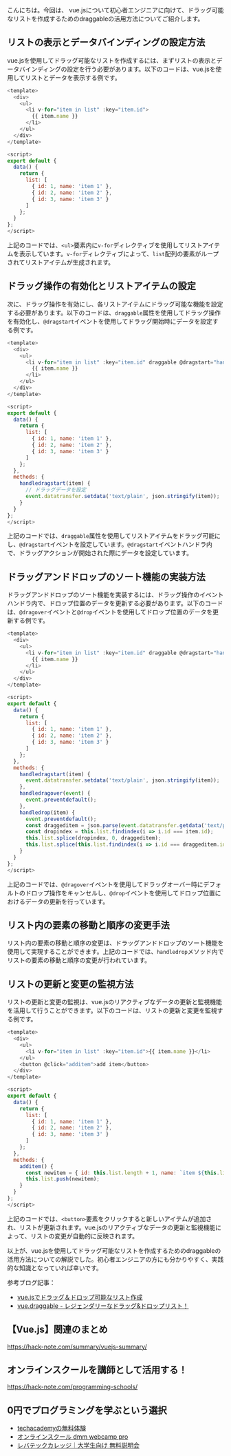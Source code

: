 <!--
title:   【vue.js】ドラッグ可能なリストを作成するためのdraggableの活用方法
tags:    JavaScript,Vue.js
id:      4d272135d1b5793c1203
private: false
-->


こんにちは。今回は、
vue.jsについて初心者エンジニアに向けて、ドラッグ可能なリストを作成するためのdraggableの活用方法についてご紹介します。

## リストの表示とデータバインディングの設定方法
vue.jsを使用してドラッグ可能なリストを作成するには、まずリストの表示とデータバインディングの設定を行う必要があります。以下のコードは、vue.jsを使用してリストとデータを表示する例です。

```javascript
<template>
  <div>
    <ul>
      <li v-for="item in list" :key="item.id">
        {{ item.name }}
      </li>
    </ul>
  </div>
</template>

<script>
export default {
  data() {
    return {
      list: [
        { id: 1, name: 'item 1' },
        { id: 2, name: 'item 2' },
        { id: 3, name: 'item 3' }
      ]
    };
  }
};
</script>
```

上記のコードでは、`<ul>`要素内に`v-for`ディレクティブを使用してリストアイテムを表示しています。`v-for`ディレクティブによって、`list`配列の要素がループされてリストアイテムが生成されます。

## ドラッグ操作の有効化とリストアイテムの設定
次に、ドラッグ操作を有効にし、各リストアイテムにドラッグ可能な機能を設定する必要があります。以下のコードは、`draggable`属性を使用してドラッグ操作を有効化し、`@dragstart`イベントを使用してドラッグ開始時にデータを設定する例です。

```javascript
<template>
  <div>
    <ul>
      <li v-for="item in list" :key="item.id" draggable @dragstart="handledragstart(item)">
        {{ item.name }}
      </li>
    </ul>
  </div>
</template>

<script>
export default {
  data() {
    return {
      list: [
        { id: 1, name: 'item 1' },
        { id: 2, name: 'item 2' },
        { id: 3, name: 'item 3' }
      ]
    };
  },
  methods: {
    handledragstart(item) {
      // ドラッグデータを設定
      event.datatransfer.setdata('text/plain', json.stringify(item));
    }
  }
};
</script>
```

上記のコードでは、`draggable`属性を使用してリストアイテムをドラッグ可能にし、`@dragstart`イベントを設定しています。`@dragstart`イベントハンドラ内で、ドラッグアクションが開始された際にデータを設定しています。

## ドラッグアンドドロップのソート機能の実装方法
ドラッグアンドドロップのソート機能を実装するには、ドラッグ操作のイベントハンドラ内で、ドロップ位置のデータを更新する必要があります。以下のコードは、`@dragover`イベントと`@drop`イベントを使用してドロップ位置のデータを更新する例です。

```javascript
<template>
  <div>
    <ul>
      <li v-for="item in list" :key="item.id" draggable @dragstart="handledragstart(item)" @dragover="handledragover" @drop="handledrop(item)">
        {{ item.name }}
      </li>
    </ul>
  </div>
</template>

<script>
export default {
  data() {
    return {
      list: [
        { id: 1, name: 'item 1' },
        { id: 2, name: 'item 2' },
        { id: 3, name: 'item 3' }
      ]
    };
  },
  methods: {
    handledragstart(item) {
      event.datatransfer.setdata('text/plain', json.stringify(item));
    },
    handledragover(event) {
      event.preventdefault();
    },
    handledrop(item) {
      event.preventdefault();
      const draggeditem = json.parse(event.datatransfer.getdata('text/plain'));
      const dropindex = this.list.findindex(i => i.id === item.id);
      this.list.splice(dropindex, 0, draggeditem);
      this.list.splice(this.list.findindex(i => i.id === draggeditem.id), 1);
    }
  }
};
</script>
```

上記のコードでは、`@dragover`イベントを使用してドラッグオーバー時にデフォルトのドロップ操作をキャンセルし、`@drop`イベントを使用してドロップ位置におけるデータの更新を行っています。

## リスト内の要素の移動と順序の変更手法
リスト内の要素の移動と順序の変更は、ドラッグアンドドロップのソート機能を使用して実現することができます。上記のコードでは、`handledrop`メソッド内でリストの要素の移動と順序の変更が行われています。

## リストの更新と変更の監視方法
リストの更新と変更の監視は、vue.jsのリアクティブなデータの更新と監視機能を活用して行うことができます。以下のコードは、リストの更新と変更を監視する例です。

```javascript
<template>
  <div>
    <ul>
      <li v-for="item in list" :key="item.id">{{ item.name }}</li>
    </ul>
    <button @click="additem">add item</button>
  </div>
</template>

<script>
export default {
  data() {
    return {
      list: [
        { id: 1, name: 'item 1' },
        { id: 2, name: 'item 2' },
        { id: 3, name: 'item 3' }
      ]
    };
  },
  methods: {
    additem() {
      const newitem = { id: this.list.length + 1, name: `item ${this.list.length + 1}` };
      this.list.push(newitem);
    }
  }
};
</script>
```

上記のコードでは、`<button>`要素をクリックすると新しいアイテムが追加され、リストが更新されます。vue.jsのリアクティブなデータの更新と監視機能によって、リストの変更が自動的に反映されます。

以上が、vue.jsを使用してドラッグ可能なリストを作成するためのdraggableの活用方法についての解説でした。初心者エンジニアの方にも分かりやすく、実践的な知識となっていれば幸いです。

参考ブログ記事：
- [vue.jsでドラッグ＆ドロップ可能なリスト作成](https://www.webprofessional.jp/drag-drop-vue-js/)
- [vue.draggable - レジェンダリーなドラッグ&ドロップリスト！](https://qiita.com/ryo2132/items/3e5281f6d7147f3b277c)



## 【Vue.js】関連のまとめ
https://hack-note.com/summary/vuejs-summary/



## オンラインスクールを講師として活用する！
https://hack-note.com/programming-schools/



## 0円でプログラミングを学ぶという選択
- [techacademyの無料体験](//af.moshimo.com/af/c/click?a_id=2612475&amp;p_id=1555&amp;pc_id=2816&amp;pl_id=22706&amp;url=https%3a%2f%2ftechacademy.jp%2fhtmlcss-trial%3futm_source%3dmoshimo%26utm_medium%3daffiliate%26utm_campaign%3dtextad)
- [オンラインスクール dmm webcamp pro](//af.moshimo.com/af/c/click?a_id=2612482&amp;p_id=1363&amp;pc_id=2297&amp;pl_id=39999&amp;guid=on)
- [レバテックカレッジ｜大学生向け 無料説明会](//af.moshimo.com/af/c/click?a_id=4071793&p_id=3198&pc_id=7488&pl_id=41848)
